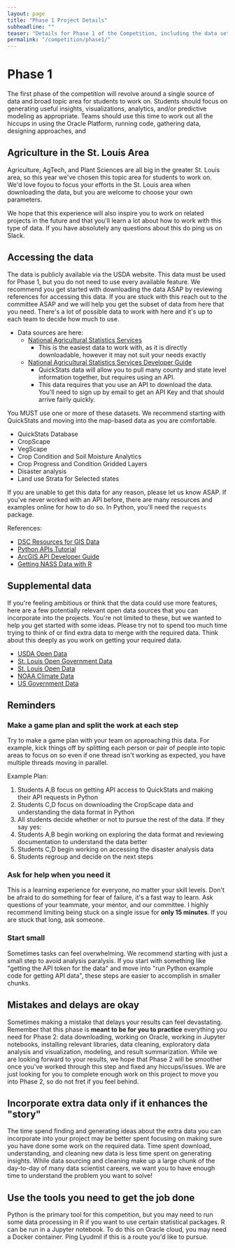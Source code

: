 ```yaml
---
layout: page
title: "Phase 1 Project Details"
subheadline: ""
teaser: "Details for Phase 1 of the Competition, including the data sets are posted here!"
permalink: "/competition/phase1/"
---
```


# Phase 1
The first phase of the competition will revolve around a single source of data and broad topic area for students to work on. Students should focus on generating useful insights, visualizations, analytics, and/or predictive modeling as appropriate. Teams should use this time to work out all the hiccups in using the Oracle Platform, running code, gathering data, designing approaches, and 

## Agriculture in the St. Louis Area
Agriculture, AgTech, and Plant Sciences are all big in the greater St. Louis area, so this year we've chosen this topic area for students to work on. We'd love foyou to focus your efforts in the St. Louis area when downloading the data, but you are welcome to choose your own parameters. 

We hope that this experience will also inspire you to work on related projects in the future and that you'll learn a lot about how to work with this type of data. If you have absolutely any questions about this do ping us on Slack. 

## Accessing the data
The data is publicly available via the USDA website. This data must be used for Phase 1, but you do not need to use every available feature. We recommend you get started with downloading the data ASAP by reviewing references for accessing this data. If you are stuck with this reach out to the committee ASAP and we will help you get the subset of data from here that you need. There's a lot of possible data to work with here and it's up to each team to decide how much to use. 

- Data sources are here: 
  - <a href="https://www.nass.usda.gov/Data_and_Statistics/index.php">National Agricultural Statistics Services</a>
    - This is the easiest data to work with, as it is directly downloadable, however it may not suit your needs exactly
  - <a href="https://www.nass.usda.gov/developer/index.php">National Agricultural Statistics Services Developer Guide</a>
    - QuickStats data will allow you to pull many county and state level information together, but requires using an API. 
    - This data requires that you use an API to download the data. You'll need to sign up by email to get an API Key and that should arrive fairly quickly. 

You MUST use one or more of these datasets. We recommend starting with QuickStats and moving into the map-based data as you are comfortable. 
- QuickStats Database
- CropScape
- VegScape
- Crop Condition and Soil Moisture Analytics
- Crop Progress and Condition Gridded Layers
- Disaster analysis
- Land use Strata for Selected states

If you are unable to get this data for any reason, please let us know ASAP. If you've never worked with an API before, there are many resources and examples online for how to do so. In Python, you'll need the `requests` package. 

References:
- <a href="https://sc-students.github.io/dsc21/resources/educational/"> DSC Resources for GIS Data</a>
- <a href="https://www.dataquest.io/blog/python-api-tutorial/">Python APIs Tutorial</a>
- <a href="https://developers.arcgis.com/python/">ArcGIS API Developer Guide</a>
- <a href="https://content.ces.ncsu.edu/getting-data-from-the-national-agricultural-statistics-service-nass-using-r">Getting NASS Data with R</a>

## Supplemental data
If you're feeling ambitious or think that the data could use more features, here are a few potentially relevant open data sources that you can incorporate into the projects. You're not limited to these, but we wanted to help you get started with some ideas. Please try not to spend too much time trying to think of or find extra data to merge with the required data. Think about this deeply as you work on getting your required data. 

- <a href="https://www.usda.gov/content/usda-open-data-catalog">USDA Open Data</a>
- <a href="https://www.stlouis-mo.gov/data/datasets/">St. Louis Open Government Data</a>
- <a href="https://rdx.stldata.org/">St. Louis Open Data</a>
- <a href="https://www.ncdc.noaa.gov/cdo-web/">NOAA Climate Data</a>
- <a href="http://www.data.gov/">US Government Data</a>

## Reminders

### Make a game plan and split the work at each step
Try to make a game plan with your team on approaching this data. For example, kick things off by splitting each person or pair of people into topic areas to focus on so even if one thread isn't working as expected, you have multiple threads moving in parallel. 

Example Plan:
1. Students A,B focus on getting API access to QuickStats and making their API requests in Python
2. Students C,D focus on downloading the CropScape data and understanding the data format in Python
3. All students decide whether or not to pursue the rest of the data. If they say yes:
4. Students A,B begin working on exploring the data format and reviewing documentation to understand the data better
5. Students C,D begin working on accessing the disaster analysis data
6. Students regroup and decide on the next steps

### Ask for help when you need it
This is a learning experience for everyone, no matter your skill levels. Don't be afraid to do something for fear of failure, it's a fast way to learn. Ask questions of your teammate, your mentor, and our committee. I highly recommend limiting being stuck on a single issue for <b>only 15 minutes</b>. If you are stuck that long, ask someone. 

### Start small
Sometimes tasks can feel overwhelming. We recommend starting with just a small step to avoid analysis paralysis. If you start with something like "getting the API token for the data" and move into "run Python example code for getting API data", these steps are easier to accomplish in smaller chunks.  

## Mistakes and delays are okay 
Sometimes making a mistake that delays your results can feel devastating. Remember that this phase is <b>meant to be for you to practice</b> everything you need for Phase 2: data downloading, working on Oracle, working in Jupyter notebooks, installing relevant libraries, data cleaning, exploratory data analysis and visualization, modeling, and result summarization. While we are looking forward to your results, we hope that Phase 2 will be smoother once you've worked through this step and fixed any hiccups/issues. We are just looking for you to complete enough work on this project to move you into Phase 2, so do not fret if you feel behind. 

## Incorporate extra data only if it enhances the "story"
The time spend finding and generating ideas about the extra data you can incorporate into your project may be better spent focusing on making sure you have done some work on the required data. Time spent download, understanding, and cleaning new data is less time spent on generating insights. While data sourcing and cleaning make up a large chunk of the day-to-day of many data scientist careers, we want you to have enough time to understand the problem you want to solve!

## Use the tools you need to get the job done
Python is the primary tool for this competition, but you may need to run some data processing in R if you want to use certain statistical packages. R can be run in a Jupyter notebook. To do this on Oracle cloud, you may need a Docker container. Ping Lyudmil if this is a route you'd like to pursue.

